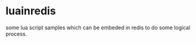 luainredis
==========

some lua script samples which can be embeded in redis to do some logical process. 
